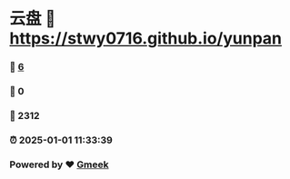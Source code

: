# 云盘 :link: https://stwy0716.github.io/yunpan 
### :page_facing_up: [6](https://stwy0716.github.io/yunpan/tag.html) 
### :speech_balloon: 0 
### :hibiscus: 2312 
### :alarm_clock: 2025-01-01 11:33:39 
### Powered by :heart: [Gmeek](https://github.com/Meekdai/Gmeek)
